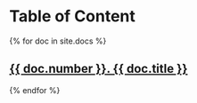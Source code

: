 ---
---

Table of Content
================

{% for doc in site.docs %}
  <h2>
    <a href="{{ doc.url | relative_url }}">{{ doc.number }}. {{ doc.title }}</a>
  </h2>
{% endfor %}

